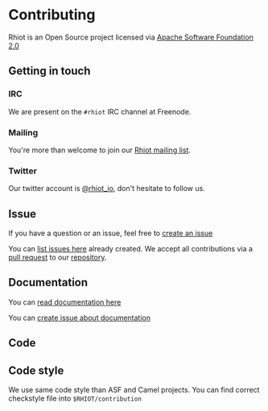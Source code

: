 # Contributing

Rhiot is an Open Source project licensed via [Apache Software Foundation 2.0](http://www.apache.org/licenses/LICENSE-2.0)

## Getting in touch

### IRC

We are present on the `#rhiot` IRC channel at Freenode.

### Mailing

You're more than welcome to join our [Rhiot mailing list](https://groups.google.com/forum/#!forum/rhiot). 


### Twitter

Our twitter account is  [@rhiot_io](http://twitter.com/rhiot_io), don't hesitate to follow us.

## Issue

If you have a question or an issue, feel free to [create an issue](https://github.com/rhiot/rhiot/issues/new)

You can [list issues here](https://github.com/rhiot/rhiot/issues) already created. We accept all contributions via a [pull request](https://help.github.com/articles/using-pull-requests/) to our [repository](https://github.com/rhiot/rhiot).

## Documentation

You can [read documentation here](https://rhiot.gitbooks.io/rhiotdocumentation/content/)

You can [create issue about documentation ](https://github.com/rhiot/rhiot/issues/new)


## Code


## Code style

We use same code style than ASF and Camel projects.
You can find correct checkstyle file into `$RHIOT/contribution`

